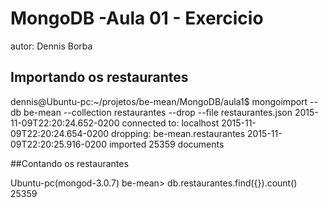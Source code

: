 # MongoDB -Aula 01 - Exercicio
autor: Dennis Borba

## Importando os restaurantes

dennis@Ubuntu-pc:~/projetos/be-mean/MongoDB/aula1$ mongoimport --db be-mean --collection restaurantes --drop --file restaurantes.json
2015-11-09T22:20:24.652-0200	connected to: localhost
2015-11-09T22:20:24.654-0200	dropping: be-mean.restaurantes
2015-11-09T22:20:25.916-0200	imported 25359 documents

##Contando os restaurantes

Ubuntu-pc(mongod-3.0.7) be-mean> db.restaurantes.find({}).count()
25359
